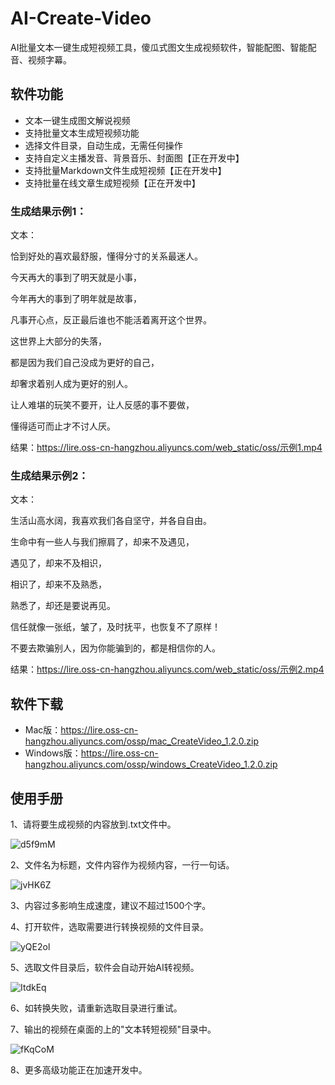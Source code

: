# AI-Create-Video

AI批量文本一键生成短视频工具，傻瓜式图文生成视频软件，智能配图、智能配音、视频字幕。

## 软件功能

- 文本一键生成图文解说视频
- 支持批量文本生成短视频功能
- 选择文件目录，自动生成，无需任何操作
- 支持自定义主播发音、背景音乐、封面图【正在开发中】
- 支持批量Markdown文件生成短视频【正在开发中】
- 支持批量在线文章生成短视频【正在开发中】

### 生成结果示例1：

文本：

恰到好处的喜欢最舒服，懂得分寸的关系最迷人。

今天再大的事到了明天就是小事，

今年再大的事到了明年就是故事，

凡事开心点，反正最后谁也不能活着离开这个世界。

这世界上大部分的失落，

都是因为我们自己没成为更好的自己，

却奢求着别人成为更好的别人。

让人难堪的玩笑不要开，让人反感的事不要做，

懂得适可而止才不讨人厌。

结果：https://lire.oss-cn-hangzhou.aliyuncs.com/web_static/oss/示例1.mp4

### 生成结果示例2：

文本：

生活山高水阔，我喜欢我们各自坚守，并各自自由。

生命中有一些人与我们擦肩了，却来不及遇见，

遇见了，却来不及相识，

相识了，却来不及熟悉，

熟悉了，却还是要说再见。

信任就像一张纸，皱了，及时抚平，也恢复不了原样！

不要去欺骗别人，因为你能骗到的，都是相信你的人。

结果：https://lire.oss-cn-hangzhou.aliyuncs.com/web_static/oss/示例2.mp4

## 软件下载

- Mac版：https://lire.oss-cn-hangzhou.aliyuncs.com/ossp/mac_CreateVideo_1.2.0.zip
- Windows版：https://lire.oss-cn-hangzhou.aliyuncs.com/ossp/windows_CreateVideo_1.2.0.zip

## 使用手册

1、请将要生成视频的内容放到.txt文件中。

![d5f9mM](https://imageio.jscs.top/d5f9mM.png)

2、文件名为标题，文件内容作为视频内容，一行一句话。

![jvHK6Z](https://imageio.jscs.top/jvHK6Z.jpg)

3、内容过多影响生成速度，建议不超过1500个字。

4、打开软件，选取需要进行转换视频的文件目录。

![yQE2ol](https://imageio.jscs.top/yQE2ol.png)

5、选取文件目录后，软件会自动开始AI转视频。

![ItdkEq](https://imageio.jscs.top/ItdkEq.png)

6、如转换失败，请重新选取目录进行重试。

7、输出的视频在桌面的上的"文本转短视频"目录中。

![fKqCoM](https://imageio.jscs.top/fKqCoM.png)

8、更多高级功能正在加速开发中。
